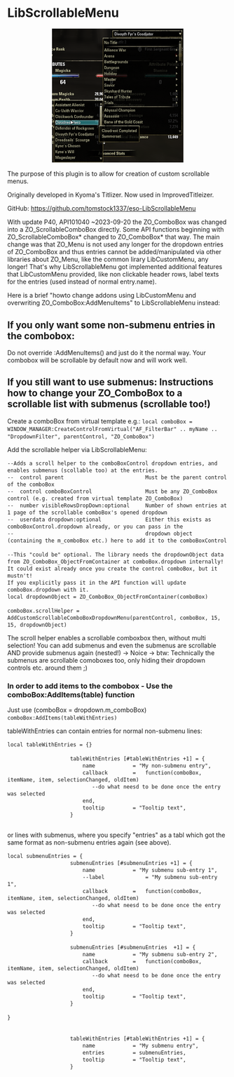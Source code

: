 # LibScrollableMenu

<center><img src="preview.png" alt="Screenshot" width=300px/></center>

The purpose of this plugin is to allow for creation of custom scrollable menus.

Originally developed in Kyoma's Titlizer.  Now used in ImprovedTitleizer.

GitHub: https://github.com/tomstock1337/eso-LibScrollableMenu

With update P40, API101040 ~2023-09-20 the ZO_ComboBox was changed into a ZO_ScrollableComboBox directly.
Some API functions beginning with ZO_ScrollableComboBox* changed to ZO_ComboBox* that way.
The main change was that ZO_Menu is not used any longer for the dropdown entries of ZO_ComboBox and thus
entries cannot be added/manipulated via other libraries about ZO_Menu, like the common lirary LibCustomMenu,
any longer!
That's why LibScrollableMenu got implemented additional features that LibCustomMenu provided, like non clickable
header rows, label texts for the entries (used instead of normal entry.name).

Here is a brief "howto change addons using LibCustomMenu and overwriting ZO_ComboBox:AddMenuItems" to LibScrollableMenu instead:
## If you only want some non-submenu entries in the combobox:
Do not override :AddMenuItems() and just do it the normal way. Your combobox will be scrollable by default now and will work well.

## If you still want to use submenus: Instructions how to change your ZO_ComboBox to a scrollable list with submenus (scrollable too!)

Create a comboBox from virtual template e.g.:
```local comboBox = WINDOW_MANAGER:CreateControlFromVirtual("AF_FilterBar" .. myName .. "DropdownFilter", parentControl, "ZO_ComboBox")```


Add the scrollable helper via LibScrollableMenu:
```
--Adds a scroll helper to the comboBoxControl dropdown entries, and enables submenus (scollable too) at the entries.
--	control parent 							Must be the parent control of the comboBox
--	control comboBoxControl 				Must be any ZO_ComboBox control (e.g. created from virtual template ZO_ComboBox)
--	number visibleRowsDropDown:optional		Number of shown entries at 1 page of the scrollable comboBox's opened dropdown
--	userdata dropdown:optional				Either this exists as comboBoxControl.dropdown already, or you can pass in the
--											dropdown object (containing the m_comboBox etc.) here to add it to the comboBoxControl

--This "could be" optional. The library needs the dropdownObject data from ZO_ComboBox_ObjectFromContainer at comboBox.dropdown internally! It could exist already once you create the control comboBox, but it mustn't!
If you explicitly pass it in the API function will update comboBox.dropdown with it.
local dropdownObject = ZO_ComboBox_ObjectFromContainer(comboBox)

comboBox.scrollHelper = AddCustomScrollableComboBoxDropdownMenu(parentControl, comboBox, 15, 15, dropdownObject)
```

The scroll helper enables a scrollable comboxbox then, without multi selection!
You can add submenus and even the submenus are scrollable AND provide submenus again (nested!) -> Noice
-> btw: Technically the submenus are scrollable comoboxes too, only hiding their dropdown controls etc. around them ;)


### In order to add items to the combobox - Use the comboBox:AddItems(table) function
Just use (comboBox = dropdown.m_comboBox)
```comboBox:AddItems(tableWithEntries)```

tableWithEntries can contain entries for normal non-submenu lines:
```
local tableWithEntries = {}

                    tableWithEntries [#tableWithEntries +1] = {
                        name            = "My non-submenu entry",
                        callback        =   function(comboBox, itemName, item, selectionChanged, oldItem)
                           --do what neesd to be done once the entry was selected
                        end,
                        tooltip         = "Tooltip text",
                    }


```

or lines with submenus, where you specify "entries" as a tabl which got the same format as non-submenu entries again (see above).
```
local submenuEntries = {
                    submenuEntries [#submenuEntries +1] = {
                        name            = "My submenu sub-entry 1",
                        --label             = "My submenu sub-entry 1",
                        callback        =   function(comboBox, itemName, item, selectionChanged, oldItem)
                           --do what neesd to be done once the entry was selected
                        end,
                        tooltip         = "Tooltip text",
                    }

                    submenuEntries [#submenuEntries  +1] = {
                        name            = "My submenu sub-entry 2",
                        callback        =   function(comboBox, itemName, item, selectionChanged, oldItem)
                           --do what neesd to be done once the entry was selected
                        end,
                        tooltip         = "Tooltip text",
                    }

}


                    tableWithEntries [#tableWithEntries +1] = {
                        name            = "My submenu entry",
                        entries         = submenuEntries,
                        tooltip         = "Tooltip text",
                    }

```
